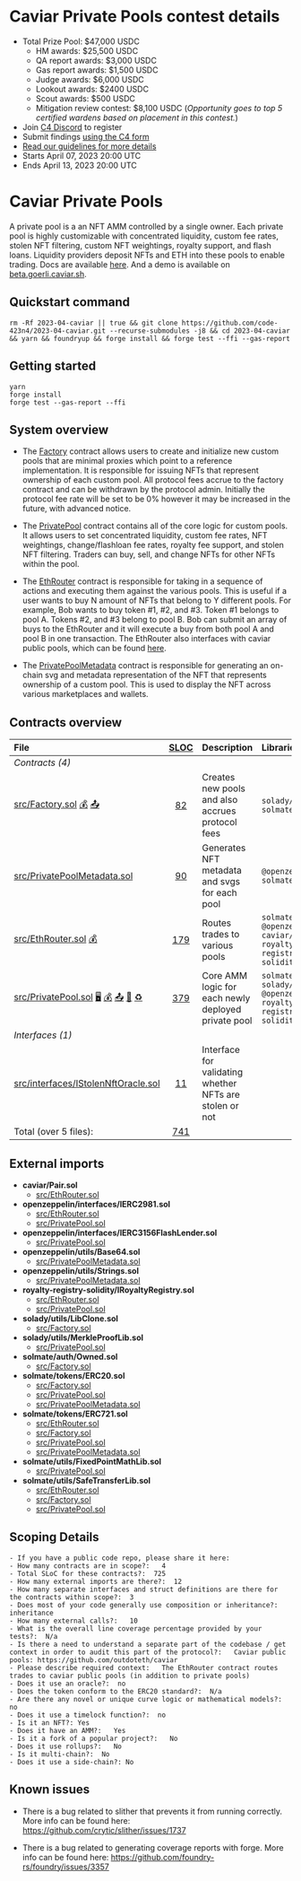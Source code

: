 # Caviar Private Pools contest details

- Total Prize Pool: \$47,000 USDC
  - HM awards: \$25,500 USDC
  - QA report awards: \$3,000 USDC
  - Gas report awards: \$1,500 USDC
  - Judge awards: \$6,000 USDC
  - Lookout awards: \$2400 USDC
  - Scout awards: \$500 USDC
  - Mitigation review contest: \$8,100 USDC (_Opportunity goes to top 5 certified wardens based on placement in this contest._)
- Join [C4 Discord](https://discord.gg/code4rena) to register
- Submit findings [using the C4 form](https://code4rena.com/contests/2023-04-caviar-private-pools-contest/submit)
- [Read our guidelines for more details](https://docs.code4rena.com/roles/wardens)
- Starts April 07, 2023 20:00 UTC
- Ends April 13, 2023 20:00 UTC

# Caviar Private Pools

A private pool is a an NFT AMM controlled by a single owner. Each private pool is highly customizable with concentrated liquidity, custom fee rates, stolen NFT filtering, custom NFT weightings, royalty support, and flash loans. Liquidity providers deposit NFTs and ETH into these pools to enable trading. Docs are available [here](https://docs.caviar.sh/technical-reference/custom-pools). And a demo is available on [beta.goerli.caviar.sh](https://beta.goerli.caviar.sh/).

## Quickstart command

```
rm -Rf 2023-04-caviar || true && git clone https://github.com/code-423n4/2023-04-caviar.git --recurse-submodules -j8 && cd 2023-04-caviar && yarn && foundryup && forge install && forge test --ffi --gas-report
```

## Getting started

```
yarn
forge install
forge test --gas-report --ffi
```

## System overview

- The [Factory](https://github.com/code-423n4/2023-04-caviar/blob/main/src/Factory.sol) contract allows users to create and initialize new custom pools that are minimal proxies which point to a reference implementation. It is responsible for issuing NFTs that represent ownership of each custom pool. All protocol fees accrue to the factory contract and can be withdrawn by the protocol admin. Initially the protocol fee rate will be set to be 0% however it may be increased in the future, with advanced notice.

- The [PrivatePool](https://github.com/code-423n4/2023-04-caviar/blob/main/src/PrivatePool.sol) contract contains all of the core logic for custom pools. It allows users to set concentrated liquidity, custom fee rates, NFT weightings, change/flashloan fee rates, royalty fee support, and stolen NFT filtering. Traders can buy, sell, and change NFTs for other NFTs within the pool.

- The [EthRouter](https://github.com/code-423n4/2023-04-caviar/blob/main/src/EthRouter.sol) contract is responsible for taking in a sequence of actions and executing them against the various pools. This is useful if a user wants to buy N amount of NFTs that belong to Y different pools. For example, Bob wants to buy token #1, #2, and #3. Token #1 belongs to pool A. Tokens #2, and #3 belong to pool B. Bob can submit an array of buys to the EthRouter and it will execute a buy from both pool A and pool B in one transaction. The EthRouter also interfaces with caviar public pools, which can be found [here](https://github.com/outdoteth/caviar).

- The [PrivatePoolMetadata](https://github.com/code-423n4/2023-04-caviar/blob/main/src/PrivatePoolMetadata.sol) contract is responsible for generating an on-chain svg and metadata representation of the NFT that represents ownership of a custom pool. This is used to display the NFT across various marketplaces and wallets.

## Contracts overview

| File                                                                                                                                                                                                                                                                                   |       [SLOC](#nowhere "(nSLOC, SLOC, Lines)")       | Description                                             | Libraries                                                              |
| :------------------------------------------------------------------------------------------------------------------------------------------------------------------------------------------------------------------------------------------------------------------------------------- | :-------------------------------------------------: | :------------------------------------------------------ | :--------------------------------------------------------------------- |
| _Contracts (4)_                                                                                                                                                                                                                                                                        |
| [src/Factory.sol](https://github.com/code-423n4/2023-04-caviar/blob/main/src/Factory.sol) [💰](#nowhere "Payable Functions") [📤](#nowhere "Initiates ETH Value Transfer")                                                                                                             |   [82](#nowhere "(nSLOC:69, SLOC:82, Lines:171)")   | Creates new pools and also accrues protocol fees        | `solady/*` `solmate/*`                                                 |
| [src/PrivatePoolMetadata.sol](https://github.com/code-423n4/2023-04-caviar/blob/main/src/PrivatePoolMetadata.sol)                                                                                                                                                                      |   [90](#nowhere "(nSLOC:90, SLOC:90, Lines:120)")   | Generates NFT metadata and svgs for each pool           | `@openzeppelin/*` `solmate/*`                                          |
| [src/EthRouter.sol](https://github.com/code-423n4/2023-04-caviar/blob/main/src/EthRouter.sol) [💰](#nowhere "Payable Functions")                                                                                                                                                       | [179](#nowhere "(nSLOC:168, SLOC:179, Lines:317)")  | Routes trades to various pools                          | `solmate/*` `@openzeppelin/*` `caviar/*` `royalty-registry-solidity/*` |
| [src/PrivatePool.sol](https://github.com/code-423n4/2023-04-caviar/blob/main/src/PrivatePool.sol) [🖥](#nowhere "Uses Assembly") [💰](#nowhere "Payable Functions") [📤](#nowhere "Initiates ETH Value Transfer") [🧮](#nowhere "Uses Hash-Functions") [♻️](#nowhere "TryCatch Blocks") | [379](#nowhere "(nSLOC:325, SLOC:379, Lines:794)")  | Core AMM logic for each newly deployed private pool     | `solmate/*` `solady/*` `@openzeppelin/*` `royalty-registry-solidity/*` |
| _Interfaces (1)_                                                                                                                                                                                                                                                                       |
| [src/interfaces/IStolenNftOracle.sol](https://github.com/code-423n4/2023-04-caviar/blob/main/src/interfaces/IStolenNftOracle.sol)                                                                                                                                                      |   [11](#nowhere "(nSLOC:10, SLOC:11, Lines:22)")    | Interface for validating whether NFTs are stolen or not |                                                                        |
| Total (over 5 files):                                                                                                                                                                                                                                                                  | [741](#nowhere "(nSLOC:662, SLOC:741, Lines:1424)") |                                                         |                                                                        |

## External imports

- **caviar/Pair.sol**
  - [src/EthRouter.sol](https://github.com/code-423n4/2023-04-caviar/blob/main/src/EthRouter.sol)
- **openzeppelin/interfaces/IERC2981.sol**
  - [src/EthRouter.sol](https://github.com/code-423n4/2023-04-caviar/blob/main/src/EthRouter.sol)
  - [src/PrivatePool.sol](https://github.com/code-423n4/2023-04-caviar/blob/main/src/PrivatePool.sol)
- **openzeppelin/interfaces/IERC3156FlashLender.sol**
  - [src/PrivatePool.sol](https://github.com/code-423n4/2023-04-caviar/blob/main/src/PrivatePool.sol)
- **openzeppelin/utils/Base64.sol**
  - [src/PrivatePoolMetadata.sol](https://github.com/code-423n4/2023-04-caviar/blob/main/src/PrivatePoolMetadata.sol)
- **openzeppelin/utils/Strings.sol**
  - [src/PrivatePoolMetadata.sol](https://github.com/code-423n4/2023-04-caviar/blob/main/src/PrivatePoolMetadata.sol)
- **royalty-registry-solidity/IRoyaltyRegistry.sol**
  - [src/EthRouter.sol](https://github.com/code-423n4/2023-04-caviar/blob/main/src/EthRouter.sol)
  - [src/PrivatePool.sol](https://github.com/code-423n4/2023-04-caviar/blob/main/src/PrivatePool.sol)
- **solady/utils/LibClone.sol**
  - [src/Factory.sol](https://github.com/code-423n4/2023-04-caviar/blob/main/src/Factory.sol)
- **solady/utils/MerkleProofLib.sol**
  - [src/PrivatePool.sol](https://github.com/code-423n4/2023-04-caviar/blob/main/src/PrivatePool.sol)
- **solmate/auth/Owned.sol**
  - [src/Factory.sol](https://github.com/code-423n4/2023-04-caviar/blob/main/src/Factory.sol)
- **solmate/tokens/ERC20.sol**
  - [src/Factory.sol](https://github.com/code-423n4/2023-04-caviar/blob/main/src/Factory.sol)
  - [src/PrivatePool.sol](https://github.com/code-423n4/2023-04-caviar/blob/main/src/PrivatePool.sol)
  - [src/PrivatePoolMetadata.sol](https://github.com/code-423n4/2023-04-caviar/blob/main/src/PrivatePoolMetadata.sol)
- **solmate/tokens/ERC721.sol**
  - [src/EthRouter.sol](https://github.com/code-423n4/2023-04-caviar/blob/main/src/EthRouter.sol)
  - [src/Factory.sol](https://github.com/code-423n4/2023-04-caviar/blob/main/src/Factory.sol)
  - [src/PrivatePool.sol](https://github.com/code-423n4/2023-04-caviar/blob/main/src/PrivatePool.sol)
  - [src/PrivatePoolMetadata.sol](https://github.com/code-423n4/2023-04-caviar/blob/main/src/PrivatePoolMetadata.sol)
- **solmate/utils/FixedPointMathLib.sol**
  - [src/PrivatePool.sol](https://github.com/code-423n4/2023-04-caviar/blob/main/src/PrivatePool.sol)
- **solmate/utils/SafeTransferLib.sol**
  - [src/EthRouter.sol](https://github.com/code-423n4/2023-04-caviar/blob/main/src/EthRouter.sol)
  - [src/Factory.sol](https://github.com/code-423n4/2023-04-caviar/blob/main/src/Factory.sol)
  - [src/PrivatePool.sol](https://github.com/code-423n4/2023-04-caviar/blob/main/src/PrivatePool.sol)

## Scoping Details

```
- If you have a public code repo, please share it here:
- How many contracts are in scope?:   4
- Total SLoC for these contracts?:  725
- How many external imports are there?:  12
- How many separate interfaces and struct definitions are there for the contracts within scope?:  3
- Does most of your code generally use composition or inheritance?:   inheritance
- How many external calls?:   10
- What is the overall line coverage percentage provided by your tests?:  N/a
- Is there a need to understand a separate part of the codebase / get context in order to audit this part of the protocol?:   Caviar public pools: https://github.com/outdoteth/caviar
- Please describe required context:   The EthRouter contract routes trades to caviar public pools (in addition to private pools)
- Does it use an oracle?:  no
- Does the token conform to the ERC20 standard?:  N/a
- Are there any novel or unique curve logic or mathematical models?: no
- Does it use a timelock function?:  no
- Is it an NFT?: Yes
- Does it have an AMM?:   Yes
- Is it a fork of a popular project?:   No
- Does it use rollups?:   No
- Is it multi-chain?:  No
- Does it use a side-chain?: No
```

## Known issues

- There is a bug related to slither that prevents it from running correctly. More info can be found here: https://github.com/crytic/slither/issues/1737

- There is a bug related to generating coverage reports with forge. More info can be found here: https://github.com/foundry-rs/foundry/issues/3357
